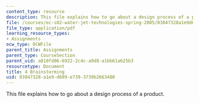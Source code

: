 ```yaml
---
content_type: resource
description: This file explains how to go about a design process of a product.
file: /courses/ec-s02-water-jet-technologies-spring-2005/03847328a1e9d699e7393739b2663480_MITEC_S02S05_4_brainstorm.pdf
file_type: application/pdf
learning_resource_types:
- Assignments
ocw_type: OCWFile
parent_title: Assignments
parent_type: CourseSection
parent_uid: a810fd06-6922-2c4c-a9d8-a1bb61a625b3
resourcetype: Document
title: 4 Brainstorming
uid: 03847328-a1e9-d699-e739-3739b2663480
---
```

This file explains how to go about a design process of a product.

